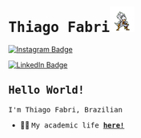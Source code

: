 # <samp>Thiago Fabri</samp><img src="https://github.com/TFabri970sw/TFabri970sw/blob/main/github/one-piece-pixel.gif" width="50px" height="50px">

[![Instagram Badge](https://img.shields.io/badge/Instagram-%23E4405F.svg?&style=flat-square&logo=instagram&logoColor=white&color=071A2C&link=https://https://www.instagram.com/tfabri_?igsh=bDEyMWhqZzlsemFp)](https://www.instagram.com/tfabri_?igsh=bDEyMWhqZzlsemFp)

[![LinkedIn Badge](https://img.shields.io/badge/LinkedIn-%23E4405F.svg?&style=flat-square&logo=linkedin&logoColor=white&color=071A2C&link=https://https://www.linkedin.com/in/thiago-fabri-b125972ba?utm_source=share&utm_campaign=share_via&utm_content=profile&utm_medium=android_app/)](https://www.linkedin.com/in/thiago-fabri-b125972ba?utm_source=share&utm_campaign=share_via&utm_content=profile&utm_medium=android_app/)

## <samp>Hello World!</samp>

<samp>I'm Thiago Fabri, Brazilian 

- 👨‍🎓&nbsp;<samp>My academic life [__here!__](https://github.com/TFabri970sw/list-of-courses-certifications)</samp>
